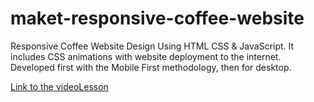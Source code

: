 # maket-responsive-coffee-website

Responsive Coffee Website Design Using HTML CSS &amp; JavaScript. It includes CSS animations with website deployment to the internet. Developed first with the Mobile First methodology, then for desktop.

[Link to the videoLesson](https://youtu.be/JFQAUjpyUpk)
